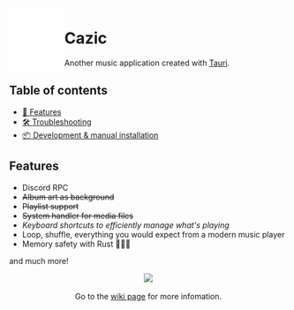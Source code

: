 <img width="100" height="120" align="left" style="float: left; margin: 20 10px 0 10;" src="icons/1024x1293.png" alt="Logo">

# Cazic

Another music application created with [Tauri](https://tauri.app/).


## Table of contents

- [🧠 Features](#features)
- [🛠️ Troubleshooting](#troubleshooting)
- [📦 Development & manual installation](#development--manual-installation)

## Features

- Discord RPC
- ~~Album art as background~~
- ~~Playlist support~~
- ~~System handler for media files~~
- *Keyboard shortcuts to efficiently manage what's playing*
- Loop, shuffle, everything you would expect from a modern music player
- Memory safety with Rust 🦀🦀🦀

and much more!

<div align="center">
   <img width="32" src="https://gitlab.com/XDRwastaken/img/-/raw/main/.svg/pin.svg">
   <p>Go to the <a href="https://gitlab.com/XDRwastaken/Cazic/-/wikis/home">wiki page</a> for more infomation.</p>
</div>
